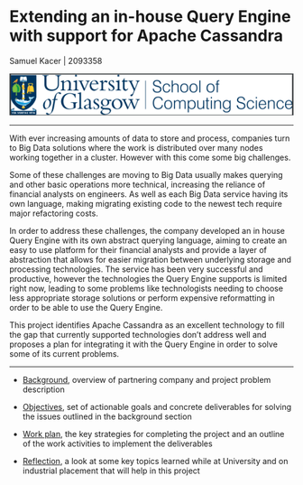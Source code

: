 Extending an in-house Query Engine with support for Apache Cassandra
====================================================================

Samuel Kacer \| 2093358

<img src="images/uog_logo.png" alt="University of Glasgow School of Computing Science">

---

With ever increasing amounts of data to store and process, companies turn to Big Data solutions where the work is distributed over many nodes working together in a cluster. However with this come some big challenges.

Some of these challenges are moving to Big Data usually makes querying and other basic operations more technical, increasing the reliance of financial analysts on engineers. As well as each Big Data service having its own language, making migrating existing code to the newest tech require major refactoring costs.

In order to address these challenges, the company developed an in house Query Engine with its own abstract querying language, aiming to create an easy to use platform for their financial analysts and provide a layer of abstraction that allows for easier migration between underlying storage and processing technologies. The service has been very successful and productive, however the technologies the Query Engine supports is limited right now, leading to some problems like technologists needing to choose less appropriate storage solutions or perform expensive reformatting in order to be able to use the Query Engine.

This project identifies Apache Cassandra as an excellent technology to fill the gap that currently supported technologies don’t address well and proposes a plan for integrating it with the Query Engine in order to solve some of its current problems.

---

-   [Background](background), overview of partnering company and project problem description

-   [Objectives](objectives), set of actionable goals and concrete deliverables for solving the issues outlined in the background section

-   [Work plan](work_plan), the key strategies for completing the project and an outline of the work activities to implement the deliverables

-   [Reflection](reflection), a look at some key topics learned while at University and on industrial placement that will help in this project


